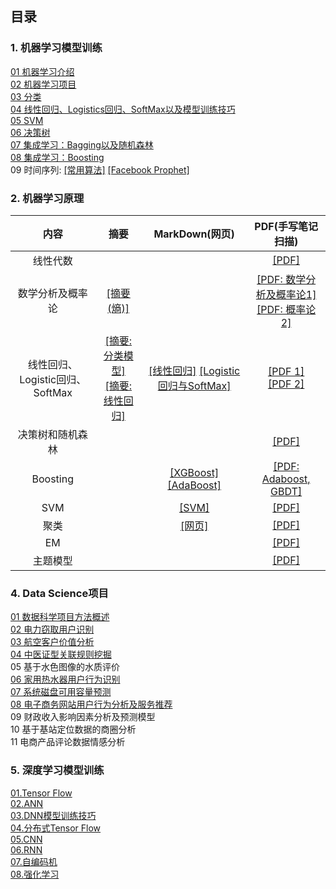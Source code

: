 ## 目录

### 1. 机器学习模型训练<br/>

[01 机器学习介绍](machine_learning_notes/01_introduction.md)<br/>
[02 机器学习项目](machine_learning_notes/02_machine_learning_project.md)<br/>
[03 分类](machine_learning_notes/03_classification.md)<br/>
[04 线性回归、Logistics回归、SoftMax以及模型训练技巧](machine_learning_notes/04_model_training_and_linear_regression.md)<br/>
[05 SVM](machine_learning_notes/05_svm.md)<br/>
[06 决策树](machine_learning_notes/06_decision_tree.md)<br/>
[07 集成学习：Bagging以及随机森林](machine_learning_notes/07_ensembled_learning_bagging_random_forest.md)<br/>
[08 集成学习：Boosting](machine_learning_notes/08_ensembled_learning_boosting.md)<br/>
09 时间序列: [\[常用算法\]](https://www.kaggle.com/fangkun119/learn-time-series-analysis-in-python) [\[Facebook Prophet\]](https://www.kaggle.com/fangkun119/topic-9-part-2-time-series-with-facebook-prophet)

### 2. 机器学习原理<br/>

内容 | 摘要 | MarkDown(网页) | PDF(手写笔记扫描) 
:-: | :-: | :-: | :-: 
线性代数 |  |  | [\[PDF\]](https://github.com/fangkun119/MLTheoryNotes/blob/master/notes/Linear_Algebra.pdf) | 
数学分析及概率论 | [\[摘要(熵)\]](theory_note/Appendix_01_entropy.md)| | [\[PDF: 数学分析及概率论1\]](https://github.com/fangkun119/MLTheoryNotes/blob/master/notes/Mathematics_Analysis_and_Probability_Theory_1.pdf) <br/>[\[PDF: 概率论2\]](https://github.com/fangkun119/MLTheoryNotes/blob/master/notes/Probability_Theory_2.pdf)| 
线性回归、Logistic回归、SoftMax | [\[摘要: 分类模型\]](theory_note/Appendix_02_classification_algorithms.md)<br/>[\[摘要: 线性回归\]](theory_note/Appendix_03_linear_regression.md)| [\[线性回归\]](theory_note/Appendix_08_linear_regression.md) [\[Logistic回归与SoftMax\]](theory_note/Appendix_09_logistic_regression.md)|  [\[PDF 1\]](https://github.com/fangkun119/MLTheoryNotes/blob/master/notes/Linear_Regression_Logistic_Regression_and_SoftMax_1.pdf)<br/>[\[PDF 2\]](https://github.com/fangkun119/MLTheoryNotes/blob/master/notes/Linear_Regression_Logistic_Regression_and_SoftMax_2.pdf) | 
决策树和随机森林 | | |[\[PDF\]](https://github.com/fangkun119/MLTheoryNotes/blob/master/notes/Tree_and_Forest.pdf)| 
Boosting ||[\[XGBoost\]](theory_note/Appendix_05_xgboost.md) [\[AdaBoost\]](theory_note/Appendix_06_adaboost.md)| [\[PDF: Adaboost, GBDT\]](https://github.com/fangkun119/MLTheoryNotes/blob/master/notes/Boosting_AdaBoosting_GBDT.pdf) |
SVM | | [\[SVM\]](theory_note/Appendix_04_svm.md) | [\[PDF\]](https://github.com/fangkun119/MLTheoryNotes/blob/master/notes/SVM.pdf) | 
聚类 | | [\[网页\]](theory_note/Appendix_07_clustering.md) | [\[PDF\]](https://github.com/fangkun119/MLTheoryNotes/blob/master/notes/Clustering_Algorithms.pdf) | 
EM | | | [\[PDF\]](https://github.com/fangkun119/MLTheoryNotes/blob/master/notes/EM.pdf) | 
主题模型 | | | [\[PDF\]](https://github.com/fangkun119/MLTheoryNotes/blob/master/notes/Topic_Model.pdf) | 


### 4. Data Science项目<br/>

[01 数据科学项目方法概述](./data_science_project_notes/01_data_science_project.md)<br/>
[02 电力窃取用户识别](./data_science_project_notes/02_electric_power_stealing_user_identification.md)<br/>
[03 航空客户价值分析](./data_science_project_notes/03_airline_customer_value_analysis.md)<br/>
[04 中医证型关联规则挖掘](./data_science_project_notes/04_TCM_syndromes_association_rule_mining.md)<br/>
05 基于水色图像的水质评价<br/>
[06 家用热水器用户行为识别](./data_science_project_notes/06_household_appliances_user_behavior_analysis.md)<br/>
[07 系统磁盘可用容量预测](./data_science_project_notes/07_disk_free_space_prediction.md)<br/>
[08 电子商务网站用户行为分析及服务推荐](./data_science_project_notes/08_e_com_recommendation.md)<br/>
09 财政收入影响因素分析及预测模型<br/>
10 基于基站定位数据的商圈分析<br/>
11 电商产品评论数据情感分析<br/>

### 5. 深度学习模型训练<br/>
[01.Tensor Flow](deep_learning_notes/10_hands_on_tensorflow.md)<br/>
[02.ANN](deep_learning_notes/11_ann.md)<br/>
[03.DNN模型训练技巧](deep_learning_notes/12_dnn_train_skills.md)<br/>
[04.分布式Tensor Flow](deep_learning_notes/13_distributed_tensorflow.md)<br/>
[05.CNN](deep_learning_notes/14_cnn.md)<br/>
[06.RNN](deep_learning_notes/15_rnn.md)<br/>
[07.自编码机](deep_learning_notes/16_auto_encoder.md)<br/>
[08.强化学习](deep_learning_notes/17_reinforcement_learning.md)<br/>
